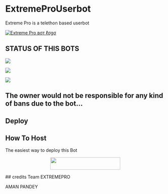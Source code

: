 # ExtremeProUserbot
Extreme Pro is a telethon based userbot

[![Extreme Pro вσт ℓσgσ](https://telegra.ph/file/75520b56df7b9159438cb.jpg)](https://t.me/ExtremeProuserbotSupport)

## STATUS OF THIS BOTS 
<p align="left"><a href="https://github.com/eamExtremePro/ExtremeProUserbot/network/members"><img src="https://img.shields.io/github/forks/eamExtremePro/ExtremeProUserbot?label=Forks&logoColor=pink&style=social"></a><p align="left"><a href="https://github.com/eamExtremePro/ExtremeProUserbot/stargazers"><img src="https://img.shields.io/github/stars/ULTRA-OP/ULTRA-X?logoColor=red&style=social"></a><p align="left"><a href="https://github.com/ULTRA-OP/ULTRA-x"><img src="https://img.shields.io/github/last-commit/eamExtremePro/ExtremeProUserbot?style=plastic"></a>

## The owner would not be responsible for any kind of bans due to the bot...


## Deploy
## How To Host
The easiest way to deploy this Bot
<p align="center"><a href="https://heroku.com/deploy?template=https://github.com/TeamExtremePro/ExtremeProUserbot"> <img src="https://img.shields.io/badge/Deploy%20To%20Heroku-red?style=for-the-badge&logo=heroku" width="220" height="38.45"/></a></p>
## credits
Team EXTREMEPRO

AMAN PANDEY
